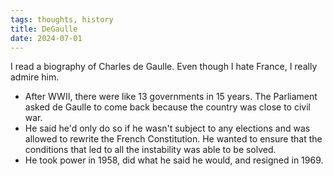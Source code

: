 ```yaml
---
tags: thoughts, history
title: DeGaulle
date: 2024-07-01
---
```


I read a biography of Charles de Gaulle. Even though I hate France, I really admire him.

- After WWII, there were like 13 governments in 15 years. The Parliament asked de Gaulle to come back because the country was close to civil war. 
- He said he'd only do so if he wasn't subject to any elections and was allowed to rewrite the French Constitution. He wanted to ensure that the conditions that led to all the instability was able to be solved.
- He took power in 1958, did what he said he would, and resigned in 1969. 
